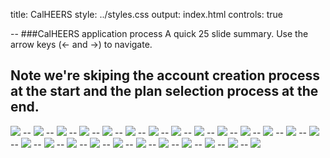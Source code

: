 title: CalHEERS
style: ../styles.css
output: index.html
controls: true

--
###CalHEERS application process
A quick 25 slide summary. Use the arrow keys (← and →) to navigate.

Note we're skiping the account creation process at the start and the plan selection process at the end.
--
<img src="media/11.1 - screenshot-v.calheers.ca.gov 2015-02-15 12-42-05.png" class="bleed">
--
<img src="media/12.1 - screenshot-v.calheers.ca.gov 2015-02-15 12-42-57.png" class="bleed">
--
<img src="media/13.1 - screenshot-v.calheers.ca.gov 2015-02-15 12-45-38.png" class="bleed">
--
<img src="media/14.1 - screenshot-v.calheers.ca.gov 2015-02-15 12-46-16.png" class="bleed">
--
<img src="media/15.1 - screenshot-v.calheers.ca.gov 2015-02-15 12-47-09.png" class="bleed">
--
<img src="media/16.1 - screenshot-v.calheers.ca.gov 2015-02-15 12-50-15.png" class="bleed">
--
<img src="media/17.1 - screenshot-v.calheers.ca.gov 2015-02-15 12-52-38.png" class="bleed">
--
<img src="media/18.1 - screenshot-v.calheers.ca.gov 2015-02-15 12-53-38.png" class="bleed">
--
<img src="media/19.1 - screenshot-v.calheers.ca.gov 2015-02-15 13-02-49.png" class="bleed">
--
<img src="media/20.1 - screenshot-v.calheers.ca.gov 2015-02-15 13-06-59.png" class="bleed">
--
<img src="media/21.1 - screenshot-v.calheers.ca.gov 2015-02-15 13-07-54.png" class="bleed">
--
<img src="media/22.1 - screenshot-v.calheers.ca.gov 2015-02-15 13-08-29.png" class="bleed">
--
<img src="media/23.1 - screenshot-v.calheers.ca.gov 2015-02-15 13-09-04.png" class="bleed">
--
<img src="media/24.1 - screenshot-v.calheers.ca.gov 2015-02-15 13-09-49.png" class="bleed">
--
<img src="media/25.1 - screenshot-v.calheers.ca.gov 2015-02-15 13-10-32.png" class="bleed">
--
<img src="media/26.1 - screenshot-v.calheers.ca.gov 2015-02-15 13-11-07.png" class="bleed">
--
<img src="media/27.1 - screenshot-v.calheers.ca.gov 2015-02-15 13-11-48.png" class="bleed">
--
<img src="media/28.1 - screenshot-v.calheers.ca.gov 2015-02-15 13-12-47.png" class="bleed">
--
<img src="media/29.1 - screenshot-v.calheers.ca.gov 2015-02-15 13-13-30.png" class="bleed">
--
<img src="media/30.1 - screenshot-v.calheers.ca.gov 2015-02-15 13-14-06.png" class="bleed">
--
<img src="media/31.1 - screenshot-v.calheers.ca.gov 2015-02-15 13-14-37.png" class="bleed">
--
<img src="media/32.1 - screenshot-v.calheers.ca.gov 2015-02-15 13-15-23.png" class="bleed">
--
<img src="media/33.1 - screenshot-v.calheers.ca.gov 2015-02-15 13-16-06.png" class="bleed">
--
<img src="media/34.1 - screenshot-v.calheers.ca.gov 2015-02-15 13-17-56.png" class="bleed">
--
<img src="media/35.1 - screenshot-v.calheers.ca.gov 2015-02-15 13-18-53.png" class="bleed">